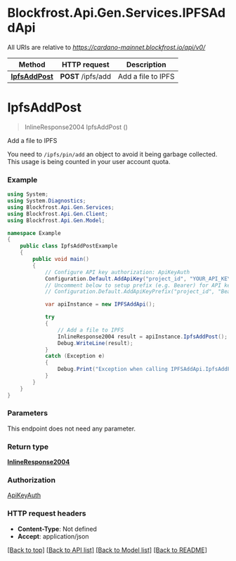 # Blockfrost.Api.Gen.Services.IPFSAddApi

All URIs are relative to *https://cardano-mainnet.blockfrost.io/api/v0/*

Method | HTTP request | Description
------------- | ------------- | -------------
[**IpfsAddPost**](IPFSAddApi.md#ipfsaddpost) | **POST** /ipfs/add | Add a file to IPFS

<a name="ipfsaddpost"></a>
# **IpfsAddPost**
> InlineResponse2004 IpfsAddPost ()

Add a file to IPFS

You need to `/ipfs/pin/add` an object to avoid it being garbage collected. This usage is being counted in your user account quota. 

### Example
```csharp
using System;
using System.Diagnostics;
using Blockfrost.Api.Gen.Services;
using Blockfrost.Api.Gen.Client;
using Blockfrost.Api.Gen.Model;

namespace Example
{
    public class IpfsAddPostExample
    {
        public void main()
        {
            // Configure API key authorization: ApiKeyAuth
            Configuration.Default.AddApiKey("project_id", "YOUR_API_KEY");
            // Uncomment below to setup prefix (e.g. Bearer) for API key, if needed
            // Configuration.Default.AddApiKeyPrefix("project_id", "Bearer");

            var apiInstance = new IPFSAddApi();

            try
            {
                // Add a file to IPFS
                InlineResponse2004 result = apiInstance.IpfsAddPost();
                Debug.WriteLine(result);
            }
            catch (Exception e)
            {
                Debug.Print("Exception when calling IPFSAddApi.IpfsAddPost: " + e.Message );
            }
        }
    }
}
```

### Parameters
This endpoint does not need any parameter.

### Return type

[**InlineResponse2004**](InlineResponse2004.md)

### Authorization

[ApiKeyAuth](../README.md#ApiKeyAuth)

### HTTP request headers

 - **Content-Type**: Not defined
 - **Accept**: application/json

[[Back to top]](#) [[Back to API list]](../README.md#documentation-for-api-endpoints) [[Back to Model list]](../README.md#documentation-for-models) [[Back to README]](../README.md)

